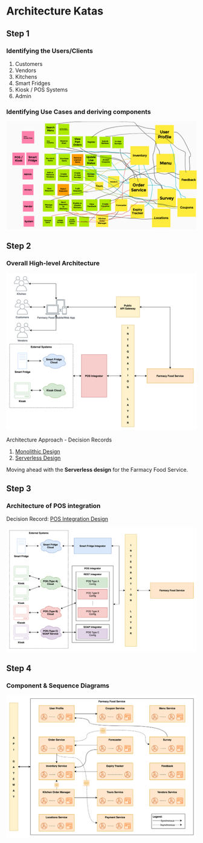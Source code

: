 # Architecture Katas

## Step 1
### Identifying the Users/Clients
1. Customers
2. Vendors
3. Kitchens
4. Smart Fridges
5. Kiosk / POS Systems
6. Admin

### Identifying Use Cases and deriving components
![Use-Case Analysis](image/FarmacyFoods_UseCase_Analysis.png)

## Step 2
### Overall High-level Architecture

![High Level Architecture Diagram](image/OverallArchitectureDiagram.png)

Architecture Approach - Decision Records
1. [Monolithic Design](ADRs/monolithic-approach.md)
2. [Serverless Design](ADRs/serverless-approach.md)

Moving ahead with the **Serverless design** for the Farmacy Food Service.

## Step 3
### Architecture of POS integration

Decision Record: [POS Integration Design](ADRs/pos-integration.md)

![POS Integration Architecture Diagram](image/POSIntegrationArchitecture.png)

## Step 4
### Component & Sequence Diagrams

![Component Diagram](image/ComponentDiagram.png)

